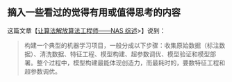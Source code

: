 ## 摘入一些看过的觉得有用或值得思考的内容

这篇文章【[让算法解放算法工程师——NAS 综述](https://www.leiphone.com/news/201809/snezJyk32bUpwKgW.html?type=preview)>】说到：

> 构建一个典型的机器学习项目，一般分成以下步骤：收集原始数据（标注数据）、清洗数据、特征工程、模型构建、超参数调优、模型验证和模型部署。整个过程中，模型构建最能体现创造力，而最耗时的，要数特征工程和超参数调优。



